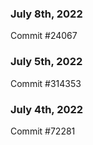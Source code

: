 ### July 8th, 2022

Commit #24067

### July 5th, 2022

Commit #314353


### July 4th, 2022

Commit #72281
